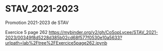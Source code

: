 # STAV_2021-2023
Promotion 2021-2023 de STAV

Exercice 5 page 262
https://mybinder.org/v2/gh/CoSopLycee/STAV_2021-2023/00349f8d5228d385b02cd68f577f0530e10a5633?urlpath=lab%2Ftree%2FExercice5page262.ipynb
